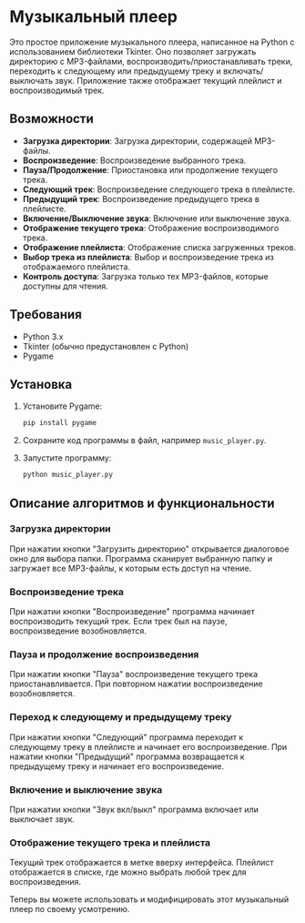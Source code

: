 # Музыкальный плеер

Это простое приложение музыкального плеера, написанное на Python с использованием библиотеки Tkinter. Оно позволяет загружать директорию с MP3-файлами, воспроизводить/приостанавливать треки, переходить к следующему или предыдущему треку и включать/выключать звук. Приложение также отображает текущий плейлист и воспроизводимый трек.

## Возможности

- **Загрузка директории**: Загрузка директории, содержащей MP3-файлы.
- **Воспроизведение**: Воспроизведение выбранного трека.
- **Пауза/Продолжение**: Приостановка или продолжение текущего трека.
- **Следующий трек**: Воспроизведение следующего трека в плейлисте.
- **Предыдущий трек**: Воспроизведение предыдущего трека в плейлисте.
- **Включение/Выключение звука**: Включение или выключение звука.
- **Отображение текущего трека**: Отображение воспроизводимого трека.
- **Отображение плейлиста**: Отображение списка загруженных треков.
- **Выбор трека из плейлиста**: Выбор и воспроизведение трека из отображаемого плейлиста.
- **Контроль доступа**: Загрузка только тех MP3-файлов, которые доступны для чтения.

## Требования

- Python 3.x
- Tkinter (обычно предустановлен с Python)
- Pygame

## Установка

1. Установите Pygame:
    ```bash
    pip install pygame
    ```

2. Сохраните код программы в файл, например `music_player.py`.

3. Запустите программу:
    ```bash
    python music_player.py
    ```

## Описание алгоритмов и функциональности

### Загрузка директории
При нажатии кнопки "Загрузить директорию" открывается диалоговое окно для выбора папки. Программа сканирует выбранную папку и загружает все MP3-файлы, к которым есть доступ на чтение.

### Воспроизведение трека
При нажатии кнопки "Воспроизведение" программа начинает воспроизводить текущий трек. Если трек был на паузе, воспроизведение возобновляется.

### Пауза и продолжение воспроизведения
При нажатии кнопки "Пауза" воспроизведение текущего трека приостанавливается. При повторном нажатии воспроизведение возобновляется.

### Переход к следующему и предыдущему треку
При нажатии кнопки "Следующий" программа переходит к следующему треку в плейлисте и начинает его воспроизведение. При нажатии кнопки "Предыдущий" программа возвращается к предыдущему треку и начинает его воспроизведение.

### Включение и выключение звука
При нажатии кнопки "Звук вкл/выкл" программа включает или выключает звук.

### Отображение текущего трека и плейлиста
Текущий трек отображается в метке вверху интерфейса. Плейлист отображается в списке, где можно выбрать любой трек для воспроизведения.

Теперь вы можете использовать и модифицировать этот музыкальный плеер по своему усмотрению.
